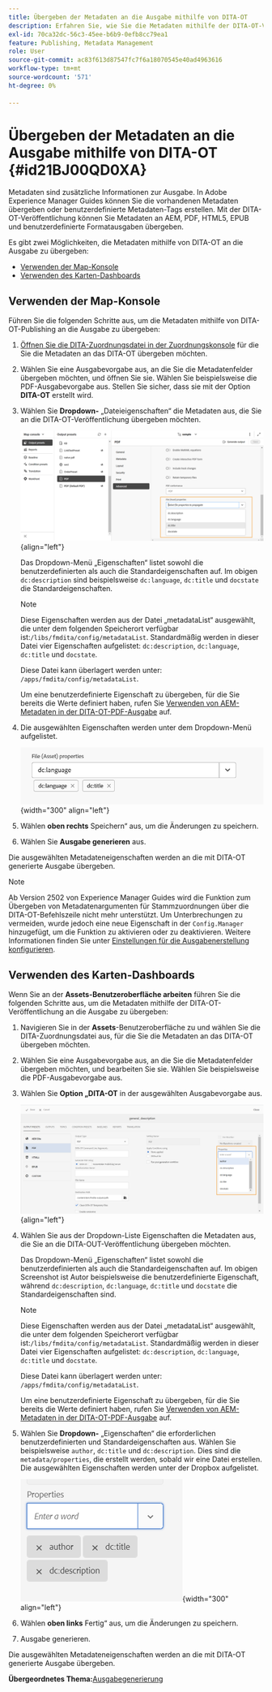 ```yaml
---
title: Übergeben der Metadaten an die Ausgabe mithilfe von DITA-OT
description: Erfahren Sie, wie Sie die Metadaten mithilfe der DITA-OT-Veröffentlichung in AEM Guides an die Ausgabe übergeben.
exl-id: 70ca32dc-56c3-45ee-b6b9-0efb8cc79ea1
feature: Publishing, Metadata Management
role: User
source-git-commit: ac83f613d87547fc7f6a18070545e40ad4963616
workflow-type: tm+mt
source-wordcount: '571'
ht-degree: 0%

---
```


# Übergeben der Metadaten an die Ausgabe mithilfe von DITA-OT {#id21BJ00QD0XA}

Metadaten sind zusätzliche Informationen zur Ausgabe. In Adobe Experience Manager Guides können Sie die vorhandenen Metadaten übergeben oder benutzerdefinierte Metadaten-Tags erstellen. Mit der DITA-OT-Veröffentlichung können Sie Metadaten an AEM, PDF, HTML5, EPUB und benutzerdefinierte Formatausgaben übergeben.

Es gibt zwei Möglichkeiten, die Metadaten mithilfe von DITA-OT an die Ausgabe zu übergeben:

- [Verwenden der Map-Konsole](#using-map-console)
- [Verwenden des Karten-Dashboards](#using-map-dashboard)

## Verwenden der Map-Konsole

Führen Sie die folgenden Schritte aus, um die Metadaten mithilfe von DITA-OT-Publishing an die Ausgabe zu übergeben:

1. [Öffnen Sie die DITA-Zuordnungsdatei in der Zuordnungskonsole](./open-files-map-console.md) für die Sie die Metadaten an das DITA-OT übergeben möchten.
1. Wählen Sie eine Ausgabevorgabe aus, an die Sie die Metadatenfelder übergeben möchten, und öffnen Sie sie. Wählen Sie beispielsweise die PDF-Ausgabevorgabe aus. Stellen Sie sicher, dass sie mit der Option **DITA-OT** erstellt wird.
1. Wählen Sie **Dropdown-** „Dateieigenschaften“ die Metadaten aus, die Sie an die DITA-OT-Veröffentlichung übergeben möchten.

   ![](images/custom-metadata-output-preset-new.png){align="left"}

   Das Dropdown-Menü „Eigenschaften“ listet sowohl die benutzerdefinierten als auch die Standardeigenschaften auf. Im obigen `dc:description` sind beispielsweise `dc:language`, `dc:title` und `docstate` die Standardeigenschaften.

   >[!NOTE]
   >
   > Diese Eigenschaften werden aus der Datei „metadataList“ ausgewählt, die unter dem folgenden Speicherort verfügbar ist:`/libs/fmdita/config/metadataList`. Standardmäßig werden in dieser Datei vier Eigenschaften aufgelistet: `dc:description`, `dc:language`, `dc:title` und `docstate`.

   Diese Datei kann überlagert werden unter: `/apps/fmdita/config/metadataList`.

   Um eine benutzerdefinierte Eigenschaft zu übergeben, für die Sie bereits die Werte definiert haben, rufen Sie [Verwenden von AEM-Metadaten in der DITA-OT-PDF-Ausgabe](https://experienceleaguecommunities.adobe.com/t5/xml-documentation-discussions/use-aem-metadata-in-dita-ot-pdf-output/td-p/411880) auf.

1. Die ausgewählten Eigenschaften werden unter dem Dropdown-Menü aufgelistet.

   ![](images/metadata-added-dropdown.png){width="300" align="left"}

1. Wählen **oben rechts** Speichern“ aus, um die Änderungen zu speichern.
1. Wählen Sie **Ausgabe generieren** aus.

Die ausgewählten Metadateneigenschaften werden an die mit DITA-OT generierte Ausgabe übergeben.

>[!NOTE]
>
> Ab Version 2502 von Experience Manager Guides wird die Funktion zum Übergeben von Metadatenargumenten für Stammzuordnungen über die DITA-OT-Befehlszeile nicht mehr unterstützt. Um Unterbrechungen zu vermeiden, wurde jedoch eine neue Eigenschaft in der `Config.Manager` hinzugefügt, um die Funktion zu aktivieren oder zu deaktivieren.  Weitere Informationen finden Sie unter [Einstellungen für die Ausgabenerstellung konfigurieren](../cs-install-guide/conf-output-generation.md#configure-the-dita-ot-command-line-arguement-field-on-the-dita-map-dashboard).

## Verwenden des Karten-Dashboards

Wenn Sie an der **Assets-Benutzeroberfläche arbeiten** führen Sie die folgenden Schritte aus, um die Metadaten mithilfe der DITA-OT-Veröffentlichung an die Ausgabe zu übergeben:

1. Navigieren Sie in der **Assets**-Benutzeroberfläche zu und wählen Sie die DITA-Zuordnungsdatei aus, für die Sie die Metadaten an das DITA-OT übergeben möchten.
1. Wählen Sie eine Ausgabevorgabe aus, an die Sie die Metadatenfelder übergeben möchten, und bearbeiten Sie sie. Wählen Sie beispielsweise die PDF-Ausgabevorgabe aus.
1. Wählen Sie **Option „DITA-OT** in der ausgewählten Ausgabevorgabe aus.

   ![](images/custom-meta-data-output-preset.png){align="left"}

1. Wählen Sie aus der Dropdown-Liste Eigenschaften die Metadaten aus, die Sie an die DITA-OUT-Veröffentlichung übergeben möchten.

   Das Dropdown-Menü „Eigenschaften“ listet sowohl die benutzerdefinierten als auch die Standardeigenschaften auf. Im obigen Screenshot ist Autor beispielsweise die benutzerdefinierte Eigenschaft, während `dc:description`, `dc:language`, `dc:title` und `docstate` die Standardeigenschaften sind.

   >[!NOTE]
   >
   > Diese Eigenschaften werden aus der Datei „metadataList“ ausgewählt, die unter dem folgenden Speicherort verfügbar ist:`/libs/fmdita/config/metadataList`. Standardmäßig werden in dieser Datei vier Eigenschaften aufgelistet: `dc:description`, `dc:language`, `dc:title` und `docstate`.

   Diese Datei kann überlagert werden unter: `/apps/fmdita/config/metadataList`.

   Um eine benutzerdefinierte Eigenschaft zu übergeben, für die Sie bereits die Werte definiert haben, rufen Sie [Verwenden von AEM-Metadaten in der DITA-OT-PDF-Ausgabe](https://experienceleaguecommunities.adobe.com/t5/xml-documentation-discussions/use-aem-metadata-in-dita-ot-pdf-output/td-p/411880) auf.

1. Wählen Sie **Dropdown-** „Eigenschaften“ die erforderlichen benutzerdefinierten und Standardeigenschaften aus. Wählen Sie beispielsweise `author`, `dc:title` und `dc:description`. Dies sind die `metadata/properties`, die erstellt werden, sobald wir eine Datei erstellen. Die ausgewählten Eigenschaften werden unter der Dropbox aufgelistet.

   ![](images/selected-metadata-properties.png){width="300" align="left"}

1. Wählen **oben links** Fertig“ aus, um die Änderungen zu speichern.
1. Ausgabe generieren.

Die ausgewählten Metadateneigenschaften werden an die mit DITA-OT generierte Ausgabe übergeben.



**Übergeordnetes Thema:**&#x200B;[ Ausgabegenerierung](generate-output.md)
